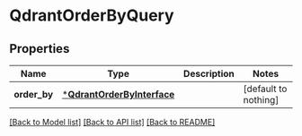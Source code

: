 # QdrantOrderByQuery


## Properties
Name | Type | Description | Notes
------------ | ------------- | ------------- | -------------
**order_by** | [***QdrantOrderByInterface**](QdrantOrderByInterface.md) |  | [default to nothing]


[[Back to Model list]](../README.md#models) [[Back to API list]](../README.md#api-endpoints) [[Back to README]](../README.md)


